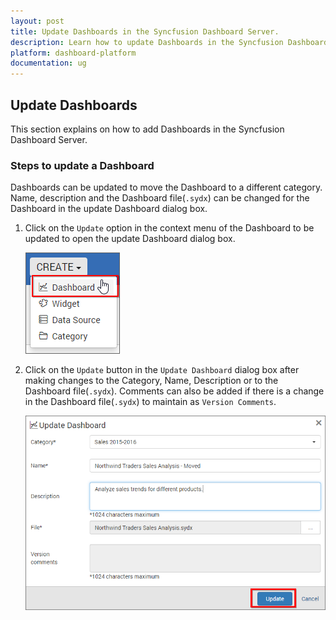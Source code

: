 ```yaml
---
layout: post
title: Update Dashboards in the Syncfusion Dashboard Server.
description: Learn how to update Dashboards in the Syncfusion Dashboard Server.
platform: dashboard-platform
documentation: ug
---
```


## Update Dashboards

This section explains on how to add Dashboards in the Syncfusion Dashboard Server.

### Steps to update a Dashboard

Dashboards can be updated to move the Dashboard to a different category. Name, description and the Dashboard file(`.sydx`) can be changed for the Dashboard in the update Dashboard dialog box.

1. Click on the `Update` option in the context menu of the Dashboard to be updated to open the update Dashboard dialog box.

    ![Create Dashboard](images/create-Dashboard.png)

2. Click on the `Update` button in the `Update Dashboard` dialog box after making changes to the Category, Name, Description or to the Dashboard file(`.sydx`). Comments can also be added if there is a change in the Dashboard file(`.sydx`) to maintain as `Version Comments`.

    ![update Dashboard](images/update-Dashboard.png)